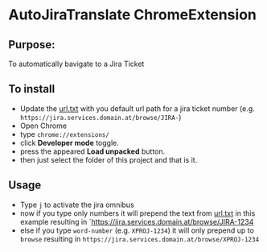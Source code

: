 # AutoJiraTranslate ChromeExtension 

## Purpose:
To automatically bavigate to a Jira Ticket


## To install
 - Update the [url.txt](./url.txt) with you default url path for a jira ticket number (e.g. `https://jira.services.domain.at/browse/JIRA-`)
 - Open Chrome
 - type `chrome://extensions/`
 - click **Developer mode** toggle.
 - press the appeared **Load unpacked** button.
 - then just select the folder of this project and that is it.

## Usage
- Type `j` to activate the jira omnibus
- now if you type only numbers it will prepend the text from [url.txt](./url.txt) in this example resulting in `https://jira.services.domain.at/browse/JIRA-1234
- else if you type `word-number` (e.g. `XPROJ-1234`) it will only prepend up to `browse` resulting in 
`https://jira.services.domain.at/browse/XPROJ-1234`

